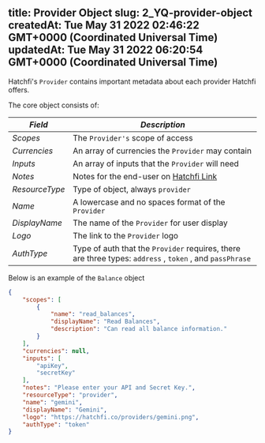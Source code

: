 
title: Provider Object 
slug: 2_YQ-provider-object
createdAt: Tue May 31 2022 02:46:22 GMT+0000 (Coordinated Universal Time)
updatedAt: Tue May 31 2022 06:20:54 GMT+0000 (Coordinated Universal Time)
---

Hatchfi's `Provider` contains important metadata about each provider Hatchfi offers.

The core object consists of:

| *Field*        | *Description*                                                                                                  |
| -------------- | -------------------------------------------------------------------------------------------------------------- |
| *Scopes*       | The `Provider's` scope of access                                                                               |
| *Currencies*   | An array of currencies the `Provider` may contain                                                              |
| *Inputs*       | An array of inputs that the `Provider` will need                                                               |
| *Notes*        | Notes for the end-user on [Hatchfi Link](https://docs.hatchfi.co/hatchfi-link)                                 |
| *ResourceType* | Type of object, always `provider`&#x20;                                                                        |
| *Name*         | A lowercase and no spaces format of the `Provider`&#x20;                                                       |
| *DisplayName*  | The name of the `Provider` for user display                                                                    |
| *Logo*         | The link to the `Provider` logo                                                                                |
| *AuthType*     | Type of auth that the `Provider` requires, there are three types: `address` , `token` , and `passPhrase`&#x20; |

Below is an example of the `Balance` object

```json
{
	"scopes": [
		{
			"name": "read_balances",
			"displayName": "Read Balances",
			"description": "Can read all balance information."
		}
	],
	"currencies": null,
	"inputs": [
		"apiKey",
		"secretKey"
	],
	"notes": "Please enter your API and Secret Key.",
	"resourceType": "provider",
	"name": "gemini",
	"displayName": "Gemini",
	"logo": "https://hatchfi.co/providers/gemini.png",
	"authType": "token"
}
```

###

